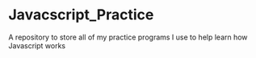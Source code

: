 # Javacscript_Practice
 A repository to store all of my practice programs I use to help learn how Javascript works
